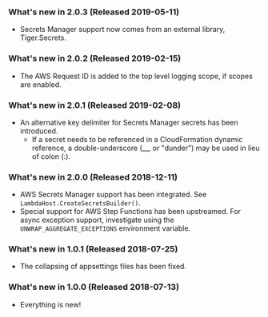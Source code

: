 ### What's new in 2.0.3 (Released 2019-05-11)

* Secrets Manager support now comes from an external library, Tiger.Secrets.

### What's new in 2.0.2 (Released 2019-02-15)

* The AWS Request ID is added to the top level logging scope, if scopes are enabled.

### What's new in 2.0.1 (Released 2019-02-08)

* An alternative key delimiter for Secrets Manager secrets has been introduced.
  * If a secret needs to be referenced in a CloudFormation dynamic reference, a double-underscore (__, or "dunder") may be used in lieu of colon (:).

### What's new in 2.0.0 (Released 2018-12-11)

* AWS Secrets Manager support has been integrated. See `LambdaHost.CreateSecretsBuilder()`.
* Special support for AWS Step Functions has been upstreamed. For async exception support, investigate using the `UNWRAP_AGGREGATE_EXCEPTIONS` environment variable.

### What's new in 1.0.1 (Released 2018-07-25)

* The collapsing of appsettings files has been fixed.

### What's new in 1.0.0 (Released 2018-07-13)

* Everything is new!

